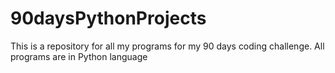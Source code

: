 # 90daysPythonProjects
This is a repository for all my programs for my 90 days coding challenge. All programs are in Python language
